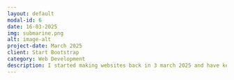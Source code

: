 ```yaml
---
layout: default
modal-id: 6
date: 16-03-2025
img: submarine.png
alt: image-alt
project-date: March 2025
client: Start Bootstrap
category: Web Development
description: I started making websites back in 3 march 2025 and have kept growing my projects. The project you see above is in the github codespaces to be able to make personal Minecraft servers and other web usages.
---
```

